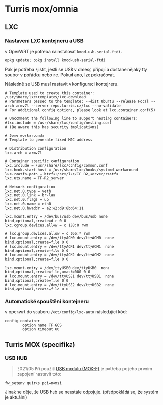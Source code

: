# Turris mox/omnia

## LXC
### Nastavení LXC kontejneru a USB

v OpenWRT je potřeba nainstalovat `kmod-usb-serial-ftdi`. 

```
opkg update; opkg install kmod-usb-serial-ftdi
```
Pak je potřeba zjistit, jestli se USB v dmesg připojí a dostane nějaký tty soubor v pořádku nebo ne. Pokud ano, lze pokračovat. 

Následně se USB musí nastavit v konfiguraci kontejneru. 
```
# Template used to create this container: /usr/share/lxc/templates/lxc-download
# Parameters passed to the template: --dist Ubuntu --release Focal --arch armv7l --server repo.turris.cz/lxc --no-validate
# For additional config options, please look at lxc.container.conf(5)

# Uncomment the following line to support nesting containers:
#lxc.include = /usr/share/lxc/config/nesting.conf
# (Be aware this has security implications)

# Some workarounds
# Template to generate fixed MAC address

# Distribution configuration
lxc.arch = armv7l

# Container specific configuration
lxc.include = /usr/share/lxc/config/common.conf
lxc.hook.start-host = /usr/share/lxc/hooks/systemd-workaround
lxc.rootfs.path = btrfs:/srv/lxc/TF-R2_server/rootfs
lxc.uts.name = TF-R2_server

# Network configuration
lxc.net.0.type = veth
lxc.net.0.link = br-lan
lxc.net.0.flags = up
lxc.net.0.name = eth0
lxc.net.0.hwaddr = a2:e2:d9:8b:64:11

lxc.mount.entry = /dev/bus/usb dev/bus/usb none bind,optional,create=dir 0 0
lxc.cgroup.devices.allow = c 188:0 rwm

# lxc.group.devices.allow = c 166:* rwm
# lxc.mount.entry = /dev/ttyACM0 dev/ttyACM0  none bind,optional,create=file 0 0
# lxc.mount.entry = /dev/ttyACM1 dev/ttyACM1  none bind,optional,create=file 0 0
# lxc.mount.entry = /dev/ttyACM2 dev/ttyACM2  none bind,optional,create=file 0 0

lxc.mount.entry = /dev/ttyUSB0 dev/ttyUSB0  none bind,optional,create=file,umask=000 0 0
# lxc.mount.entry = /dev/ttyUSB1 dev/ttyUSB1  none bind,optional,create=file 0 0
# lxc.mount.entry = /dev/ttyUSB2 dev/ttyUSB2  none bind,optional,create=file 0 0
```


### Automatické spouštění kontejneru
v openwrt do souboru `/ect/config/lxc-auto` následující kód:
```
config container
        option name TF-GCS
        option timeout 60
```


## Turris MOX (specifika)

### USB HUB
> 2021/05
Při použití [USB modulu (MOX-F)](https://doc.turris.cz/doc/cs/howto/mox/mox-f-usb) je potřeba po jeho prvním zapojení nastavit toto: 
```
fw_setenv quirks pci=nomsi
```

Jinak se děje, že USB hub se neustále odpojuje. (předpokládá se, že systém je aktuální)
